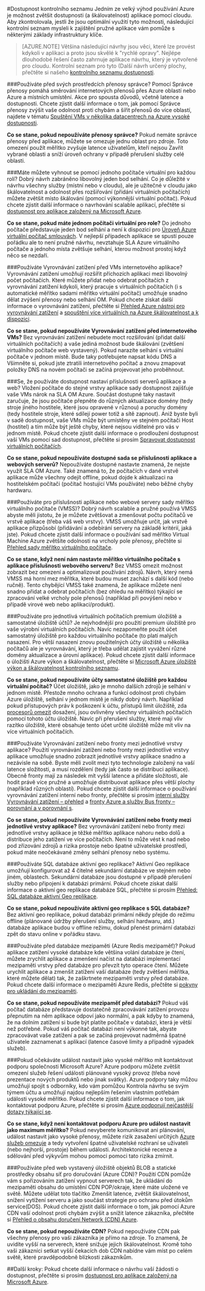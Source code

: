 <properties
   pageTitle="Kontrolní seznam dostupnost | Microsoft Azure"
   description="Stručný kontrolní seznam nastavení a akce, které můžete provádět k zajištění jsou lepší dostupnost aplikací s Azure."
   services=""
   documentationCenter="na"
   authors="adamglick"
   manager="saladki"
   editor=""/>

<tags
   ms.service="resiliency"
   ms.devlang="na"
   ms.topic="article"
   ms.tgt_pltfrm="na"
   ms.workload="na"
   ms.date="08/18/2016"
   ms.author="aglick"/>

#<a name="high-availability-checklist"></a>Dostupnost kontrolního seznamu
Jedním ze velký výhod používání Azure je možnost zvětšit dostupnosti (a škálovatelnost) aplikace pomocí cloudu. Aby zkontrolovala, jestli že jsou optimální využití tyto možnosti, následující kontrolní seznam mysleli k zajištění pružné aplikace vám pomůže s některými základy infrastruktury klíče. 

>[AZURE.NOTE] Většina následující návrhy jsou věci, které lze provést kdykoli v aplikaci a proto jsou skvělé k "rychlé opravy". Nejlépe dlouhodobé řešení často zahrnuje aplikace návrhu, který je vytvořené pro cloudu.  Kontrolní seznam pro tyto (Další návrh určený plochy, přečtěte si našeho [kontrolního seznamu dostupnosti](../best-practices-availability-checklist.md).

###<a name="are-you-using-traffic-manager-in-front-of-your-resources"></a>Používáte před svých prostředcích přenosy správce?
Pomocí Správce přenosy pomáhá směrování internetových přenosů přes Azure oblastí nebo Azure a místních umístění. Akce pro spousta důvodů, včetně latence a dostupnosti. Chcete zjistit další informace o tom, jak pomocí Správce přenosy zvýšit vaše odolnost proti chybám a šířit přenosů do více oblastí, najdete v tématu [Spuštění VMs v několika datacentrech na Azure vysoké dostupnosti](../guidance/guidance-compute-multiple-datacenters.md).

__Co se stane, pokud nepoužíváte přenosy správce?__ Pokud nemáte správce přenosy před aplikace, můžete se omezuje jednu oblast pro zdroje. Toto omezení použít měřítko zvyšuje latence uživatelům, kteří nejsou Zavřít vybrané oblasti a sníží úroveň ochrany v případě přerušení služby celé oblasti.

###<a name="have-you-avoided-using-a-single-virtual-machine-for-any-role"></a>Máte můžete vyhnout se pomocí jednoho počítače virtuální pro každou rolí?
Dobrý návrh zabráněno libovolný jeden bod selhání. Co je důležité v návrhu všechny služby (místní nebo v cloudu), ale je užitečné v cloudu jako škálovatelnost a odolnost přes rozšiřování (přidání virtuálních počítačích) můžete zvětšit místo škálování (pomocí výkonnější virtuální počítač). Pokud chcete zjistit další informace o navrhování scalable aplikací, přečtěte si [dostupnost pro aplikace založený na Microsoft Azure](resiliency-high-availability-azure-applications.md).

__Co se stane, pokud máte jednom počítači virtuální pro role?__ Do jednoho počítače představuje jeden bod selhání a není k dispozici pro [Úroveň Azure virtuální počítač smlouvách](https://azure.microsoft.com/support/legal/sla/virtual-machines/v1_0/). V nejlepší případech aplikace se spustí pouze pořádku ale to není pružné návrhu, nevztahuje SLA Azure virtuálního počítače a jednoho místa zvětšuje selhání, kterou možnost prostoj když něco se nezdaří.

###<a name="are-you-using-a-load-balancer-in-front-of-your-applications-internet-facing-vms"></a>Používáte Vyrovnávání zatížení před VMs internetového aplikace?
Vyrovnávání zatížení umožňují rozšířit příchozích aplikaci mezi libovolný počet počítačích. Které můžete přidat nebo odebrat počítačích z vyrovnávání zatížení kdykoli, který pracuje s virtuálních počítačích (i s automatické měřítko sadami měřítko virtuální počítač) umožňuje snadno dělat zvýšení přenosy nebo selhání OM. Pokud chcete získat další informace o vyrovnávání zatížení, přečtěte si [Přehled Azure nástroj pro vyrovnávání zatížení](../load-balancer/load-balancer-overview.md) a [spouštění více virtuálních na Azure škálovatelnost a k dispozici](../guidance/guidance-compute-multi-vm.md).

__Co se stane, pokud nepoužíváte Vyrovnávání zatížení před internetového VMs?__ Bez vyrovnávání zatížení nebudete moct rozšiřování (přidat další virtuálních počítačích) a vaše jediná možnost bude škálování (zvětšení virtuálního počítače web vystavený). Pokud narazíte selhání s virtuální počítače v jednom místě. Bude taky potřebujete napsat kódu DNS a Všimněte si, pokud jste ztratili internetového počítač a znovu zmapovat položky DNS na novém počítači se začíná projevovat jeho proběhnout.

###<a name="are-you-using-availability-sets-for-your-stateless-application-and-web-servers"></a>Se, že používáte dostupnost nastaví příslušnosti serverů aplikace a web?
Vložení počítače do stejné vrstvy aplikace sady dostupnost zajišťuje vaše VMs nárok na SLA OM Azure. Součást dostupné taky nastavit zaručuje, že jsou počítače přepněte do různých aktualizace domény (tedy stroje jiného hostitele, které jsou opravené v různou) a poruchy domény (tedy hostitele stroje, které sdílejí power totiž a sítě zapnout). Aniž byste byli v sadě dostupnost, vaše VMs může být umístěny ve stejném počítači Host (hostitel) a tím může být ještě chyby, které nejsou viditelné pro vás v jednom místě. Pokud chcete zjistit další informace o prodloužení dostupnost vaší VMs pomocí sad dostupnost, přečtěte si prosím [Spravovat dostupnost virtuálních počítačích](../virtual-machines/virtual-machines-windows-manage-availability.md).

__Co se stane, pokud nepoužíváte dostupné sada se příslušnosti aplikace a webových serverů?__ Nepoužíváte dostupné nastavte znamená, že nejste využít SLA OM Azure. Také znamená to, že počítačích v dané vrstvě aplikace může všechny odejít offline, pokud dojde k aktualizaci na hostitelském počítači (počítač hostující VMs používáte) nebo běžné chyby hardwaru.

###<a name="are-you-using-virtual-machine-scale-sets-vmss-for-your-stateless-application-or-web-servers"></a>Používáte pro příslušnosti aplikace nebo webové servery sady měřítko virtuálního počítače (VMSS)?
Dobrý návrh scalable a pružné používá VMSS abyste měli jistotu, že je můžete zvětšovat a zmenšovat počtu počítačů ve vrstvě aplikace (třeba váš web vrstvy). VMSS umožňuje určit, jak vrstvě aplikace přizpůsobí (přidávání a odebírání servery na základě kritérií, jaká jste). Pokud chcete zjistit další informace o používání sad měřítko Virtual Machine Azure zvětšíte odolnosti na vrcholy pole přenosy, přečtěte si [Přehled sady měřítko virtuálního počítače](../virtual-machine-scale-sets/virtual-machine-scale-sets-overview.md).

__Co se stane, když není nám nastavte měřítko virtuálního počítače s aplikace příslušnosti webového serveru?__ Bez VMSS omezit možnost zobrazit bez omezení a optimalizovat používání zdrojů. Návrh, který nemá VMSS má horní mez měřítka, které budou muset zachází s další kód (nebo ručně). Tento chybějící VMSS také znamená, že aplikace můžete není snadno přidat a odebrat počítačích (bez ohledu na měřítko) týkající se zpracování velké vrcholy pole přenosů (například při povýšení nebo v případě virové web nebo aplikaci/produkt).

###<a name="are-you-using-premium-storage-and-separate-storage-accounts-for-each-of-your-virtual-machines"></a>Používáte pro jednotlivá virtuálních počítačích premium úložiště a samostatné úložiště účtů?
Je nejvhodnější pro použití premium úložiště pro vaše výrobní virtuálních počítačích. Navíc nezapomeňte použít účet samostatný úložiště pro každou virtuálního počítače (to platí malých nasazení. Pro větší nasazení znovu použitelných účty úložiště u několika počítačů ale je vyrovnávání, který je třeba udělat zajistit vyvážení různé domény aktualizace a úrovní aplikace). Pokud chcete zjistit další informace o úložišti Azure výkon a škálovatelnost, přečtěte si [Microsoft Azure úložiště výkon a škálovatelnost kontrolního seznamu](../storage/storage-performance-checklist.md).

__Co se stane, pokud nepoužíváte účty samostatné úložiště pro každou virtuální počítač?__ Účet úložiště, jako je mnoho dalších zdrojů je selhání v jednom místě. Přestože mnoho ochrana a funkcí odolnost proti chybám Azure úložiště, selhání v jednom místě je nikdy dobrý návrh. Například pokud přístupových práv k poškození k účtu, přístupů limit úložiště, zda [procesorů omezit](../azure-subscription-service-limits.md#virtual-machine-disk-limits) dosažení, jsou ovlivněny všechny virtuálních počítačích pomocí tohoto účtu úložiště. Navíc při přerušení služby, které mají vliv razítko úložiště, které obsahuje tento účet určité úložiště může mít vliv na více virtuálních počítačích.

###<a name="are-you-using-a-load-balancer-or-a-queue-between-each-tier-of-your-application"></a>Používáte Vyrovnávání zatížení nebo fronty mezi jednotlivé vrstvy aplikace?
Použití vyrovnávání zatížení nebo fronty mezi jednotlivé vrstvy aplikace umožňuje snadno zobrazit jednotlivé vrstvy aplikace snadno a nezávisle na sobě. Byste měli zvolit mezi tyto technologie založený na vaší latence složitosti, a musí rozdělení (tedy jak často se distribuci aplikace). Obecně fronty mají za následek mít vyšší latence a přidáte složitosti, ale hodit právě více pružné a umožňuje distribuovat aplikace přes větší plochy (například různých oblastí). Pokud chcete zjistit další informace o používání vyrovnávání zatížení interní nebo fronty, přečtěte si prosím [interní služby Vyrovnávání zatížení – přehled](../load-balancer/load-balancer-internal-overview.md) a [fronty Azure a služby Bus fronty – porovnání a v porovnání s](../service-bus-messaging/service-bus-azure-and-service-bus-queues-compared-contrasted.md).

__Co se stane, pokud nepoužíváte Vyrovnávání zatížení nebo fronty mezi jednotlivé vrstvy aplikace?__ Bez vyrovnávání zatížení nebo fronty mezi jednotlivé vrstvy aplikace je těžké měřítko aplikace nahoru nebo dolů a distribuce jeho zatížení ve více počítačích. Není to může vést k nad nebo pod zřizování zdrojů a rizika prostoje nebo špatné uživatelské prostředí, pokud máte neočekávané změny selhání přenosy nebo systému.
 
###<a name="are-your-sql-databases-using-active-geo-replication"></a>Používáte SQL databáze aktivní geo replikace? 
Aktivní Geo replikace umožňují konfigurovat až 4 čitelné sekundární databáze ve stejném nebo jiném, oblastech. Sekundární databáze jsou dostupné v případě přerušení služby nebo připojení k databázi primární. Pokud chcete získat další informace o aktivní geo replikace databáze SQL, přečtěte si prosím [Přehled: SQL databáze aktivní Geo replikace](../sql-database/sql-database-geo-replication-overview.md).
 
 __Co se stane, pokud nepoužíváte aktivní geo replikace s SQL databáze?__ Bez aktivní geo replikace, pokud databázi primární někdy přejde do režimu offline (plánované údržby přerušení služby, selhání hardwaru, atd.) databáze aplikace budou v offline režimu, dokud přenést primární databázi zpět do stavu online v pořádku stavu. 
 
###<a name="are-you-using-a-cache-azure-redis-cache-in-front-of-your-databases"></a>Používáte před databáze mezipaměti (Azure Redis mezipaměť)?
Pokud aplikace zatížení vysoké databáze kde většina volání databáze je čtení, můžete zrychlit aplikace a zmenšení načíst na databázi implementací mezipaměti vrstvy před databáze pro převzít tyto operace čtení. Můžete urychlit aplikace a zmenšit zatížení vaší databáze (tedy zvětšení měřítka, které můžete dělat) tak, že zaškrtnete mezipaměti vrstvy před databáze. Pokud chcete další informace o mezipaměti Azure Redis, přečtěte si [pokyny pro ukládání do mezipaměti](../best-practices-caching.md).
 
 __Co se stane, pokud nepoužíváte mezipaměť před databázi?__ Pokud váš počítač databáze představuje dostatečně zpracovávání zatížení provozu přepnutím na něm aplikace odpoví jako normální, a pak kdyby to znamená, že na dolním zatížení si bude být platíte počítače v databázi, která je větší než potřebné. Pokud váš počítač databázi není výkonné tak, abyste zpracovávat vaše zatížení a pak se začíná projevovat nadměrná špatné uživatele zaznamenat s aplikací (latence časové limity a případně výpadek služeb).
 
###<a name="have-you-contacted-microsoft-azure-support-if-you-are-expecting-a-high-scale-event"></a>Pokud očekáváte událost nastavit jako vysoké měřítko mít kontaktovat podporu společnosti Microsoft Azure?
Azure podporu můžete zvětšit omezení služeb řešení události plánované vysoký provoz (třeba nové prezentace nových produktů nebo jinak svátky). Azure podpory taky můžou umožňují spojit s odborníky, kdo vám pomůžou Kontrola návrhu se svým týmem účtu a umožňují najdou nejlepším řešením vlastním potřebám události vysoké měřítko. Pokud chcete zjistit další informace o tom, jak kontaktovat podporu Azure, přečtěte si prosím [Azure podporují nejčastější dotazy týkající se](https://azure.microsoft.com/support/faq/).

__Co se stane, když není kontaktovat podporu Azure pro událost nastavit jako maximum měřítko?__ Pokud nevyberete komunikovat ani plánování, událost nastavit jako vysoké přenosy, můžete rizik zasažení určitých [Azure služeb omezuje](../azure-subscription-service-limits.md) a tedy vytvoření špatné uživatelské rozhraní se uživateli (nebo nejhorší, prostoje) během události. Architektonické recenze a sdělování před výkyvům mohou pomoci pomoci tato rizika zmírnit.

###<a name="are-you-using-a-content-delivery-network-azure-cdn-in-front-of-your-web-facing-storage-blobs-and-static-assets"></a>Používáte před web vystavený úložiště objektů BLOB a statické prostředky obsahu síť pro doručování (Azure CDN)?
Použití CDN pomůže vám s pořizováním zatížení vypnout serverech tak, že ukládání do mezipaměti obsahu do umístění CDN POP/okraje, které máte uložené ve světě. Můžete udělat toto tlačítko Zmenšit latence, zvětšit škálovatelnost, snížení vytížení serveru a jako součást strategie pro ochranu před útokům service(DOS). Pokud chcete zjistit další informace o tom, jak pomocí Azure CDN vaší odolnost proti chybám zvýšit a snížit latence zákazníka, přečtěte si [Přehled o obsahu doručení Network (CDN) Azure](../cdn/cdn-overview.md).

__Co se stane, pokud nepoužíváte CDN?__ Pokud nepoužíváte CDN pak všechny přenosy pro vaši zákazníka je přímo na zdroje. To znamená, že uvidíte vyšší na serverech, které snižuje jejich škálovatelnost. Kromě toho vaši zákazníci setkat vyšší čekacích dob CDN nabídne vám míst po celém světě, které pravděpodobně blízkosti zákazníkům.

##<a name="next-steps"></a>Další kroky:
Pokud chcete další informace o návrhu vaší žádosti o dostupnost, přečtěte si prosím [dostupnost pro aplikace založený na Microsoft Azure](resiliency-high-availability-azure-applications.md).
